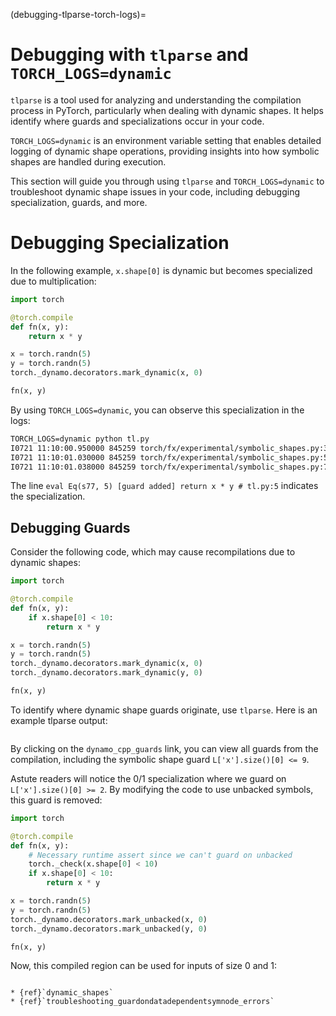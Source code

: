 (debugging-tlparse-torch-logs)=
# Debugging with `tlparse` and `TORCH_LOGS=dynamic`

`tlparse` is a tool used for analyzing and understanding the compilation
process in PyTorch, particularly when dealing with dynamic shapes. It helps
identify where guards and specializations occur in your code.

`TORCH_LOGS=dynamic` is an environment variable setting that enables detailed
logging of dynamic shape operations, providing insights into how symbolic
shapes are handled during execution.

This section will guide you through using `tlparse` and `TORCH_LOGS=dynamic` to
troubleshoot dynamic shape issues in your code, including debugging
specialization, guards, and more.

# Debugging Specialization

In the following example, `x.shape[0]` is dynamic but becomes specialized due to multiplication:

```python
import torch

@torch.compile
def fn(x, y):
    return x * y

x = torch.randn(5)
y = torch.randn(5)
torch._dynamo.decorators.mark_dynamic(x, 0)

fn(x, y)
```

By using `TORCH_LOGS=dynamic`, you can observe this specialization in the logs:

```xml
TORCH_LOGS=dynamic python tl.py
I0721 11:10:00.950000 845259 torch/fx/experimental/symbolic_shapes.py:3776] [0/0] create_env
I0721 11:10:01.030000 845259 torch/fx/experimental/symbolic_shapes.py:5117] [0/0] create_symbol s77 = 5 for L['x'].size()[0] [2, int_oo] return x * y  # tl.py:5 in fn (_dynamo/variables/builder.py:3466 in <lambda>), for more info run with TORCHDYNAMO_EXTENDED_DEBUG_CREATE_SYMBOL="s77" or to suppress this message run with TORCHDYNAMO_EXTENDED_ADVICE="0"
I0721 11:10:01.038000 845259 torch/fx/experimental/symbolic_shapes.py:7211] [0/0] eval Eq(s77, 5) [guard added] return x * y  # tl.py:5 in fn (_subclasses/fake_impls.py:922 in infer_size), for more info run with TORCHDYNAMO_EXTENDED_DEBUG_GUARD_ADDED="Eq(s77, 5)"
```

The line `eval Eq(s77, 5) [guard added] return x * y # tl.py:5` indicates the specialization.

## Debugging Guards

Consider the following code, which may cause recompilations due to dynamic
shapes:

```python
import torch

@torch.compile
def fn(x, y):
    if x.shape[0] < 10:
        return x * y

x = torch.randn(5)
y = torch.randn(5)
torch._dynamo.decorators.mark_dynamic(x, 0)
torch._dynamo.decorators.mark_dynamic(y, 0)

fn(x, y)
```

To identify where dynamic shape guards originate, use `tlparse`. Here is an example tlparse output:

```{image} ../_static/img/dynamic_shapes/tlparse9_debugging_guards.png
```

By clicking on the `dynamo_cpp_guards` link, you can view all guards from the compilation, including the symbolic shape guard `L['x'].size()[0] <= 9`.

Astute readers will notice the 0/1 specialization where we guard on `L['x'].size()[0] >= 2`. By modifying the code to use unbacked symbols, this guard is removed:

```python
import torch

@torch.compile
def fn(x, y):
    # Necessary runtime assert since we can't guard on unbacked
    torch._check(x.shape[0] < 10)
    if x.shape[0] < 10:
        return x * y

x = torch.randn(5)
y = torch.randn(5)
torch._dynamo.decorators.mark_unbacked(x, 0)
torch._dynamo.decorators.mark_unbacked(y, 0)

fn(x, y)
```

Now, this compiled region can be used for inputs of size 0 and 1:

```{image} ../_static/img/dynamic_shapes/tlparse10_debugging_guards_unbacked.png
```

```{seealso}
* {ref}`dynamic_shapes`
* {ref}`troubleshooting_guardondatadependentsymnode_errors`
```
